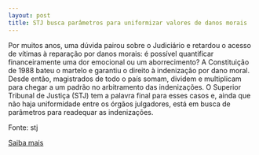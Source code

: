 ```yaml
---
layout: post
title: STJ busca parâmetros para uniformizar valores de danos morais
---
```

<p>Por muitos anos, uma dúvida pairou sobre o Judiciário e retardou o acesso de vítimas à reparação por danos morais: é possível quantificar financeiramente uma dor emocional ou um aborrecimento? A Constituição de 1988 bateu o martelo e garantiu o direito à indenização por dano moral. Desde então, magistrados de todo o país somam, dividem e multiplicam para chegar a um padrão no arbitramento das indenizações. O Superior Tribunal de Justiça (STJ) tem a palavra final para esses casos e, ainda que não haja uniformidade entre os órgãos julgadores, está em busca de parâmetros para readequar as indenizações.</p><p>Fonte: stj</p><p><a href="http://www.stj.jus.br/portal_stj/publicacao/engine.wsp?tmp.area=398&tmp.texto=93679" target="_blank">Saiba mais </a></p>
